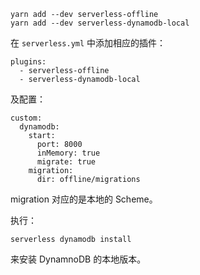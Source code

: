 

```
yarn add --dev serverless-offline
yarn add --dev serverless-dynamodb-local
```

在 ``serverless.yml`` 中添加相应的插件：

```
plugins:
  - serverless-offline
  - serverless-dynamodb-local
```

及配置：

```
custom:
  dynamodb:
    start:
      port: 8000
      inMemory: true
      migrate: true
    migration:
      dir: offline/migrations
```

migration 对应的是本地的 Scheme。

执行：

```
serverless dynamodb install
```

来安装 DynamnoDB 的本地版本。



